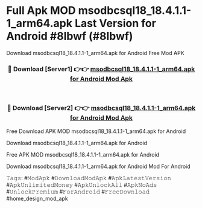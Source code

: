 # Full Apk MOD msodbcsql18_18.4.1.1-1_arm64.apk Last Version for Android #8lbwf (#8lbwf)
Download msodbcsql18_18.4.1.1-1_arm64.apk for Android Free Mod APK

<div align="center">
<h3>🔴 Download [Server1] 👉👉 <a href="https://apps.libra.edu.pl?title=msodbcsql18_18.4.1.1-1_arm64.apk&ref=18F">msodbcsql18_18.4.1.1-1_arm64.apk for Android Mod Apk</a></h3><br>

<h3>🔴 Download [Server2] 👉👉 <a href="https://apps.libra.edu.pl?title=msodbcsql18_18.4.1.1-1_arm64.apk&ref=18F">msodbcsql18_18.4.1.1-1_arm64.apk for Android Mod Apk</a></h3>
</div>


Free Download APK MOD msodbcsql18_18.4.1.1-1_arm64.apk for Android

Download msodbcsql18_18.4.1.1-1_arm64.apk for Android 

Free APK MOD msodbcsql18_18.4.1.1-1_arm64.apk for Android 

Download msodbcsql18_18.4.1.1-1_arm64.apk for Android Mod For Android

𝚃𝚊𝚐𝚜: #𝙼𝚘𝚍𝙰𝚙𝚔 #𝙳𝚘𝚠𝚗𝚕𝚘𝚊𝚍𝙼𝚘𝚍𝙰𝚙𝚔 #𝙰𝚙𝚔𝙻𝚊𝚝𝚎𝚜𝚝𝚅𝚎𝚛𝚜𝚒𝚘𝚗 #𝙰𝚙𝚔𝚄𝚗𝚕𝚒𝚖𝚒𝚝𝚎𝚍𝙼𝚘𝚗𝚎𝚢 #𝙰𝚙𝚔𝚄𝚗𝚕𝚘𝚌𝚔𝙰𝚕𝚕 #𝙰𝚙𝚔𝙽𝚘𝙰𝚍𝚜 #𝚄𝚗𝚕𝚘𝚌𝚔𝙿𝚛𝚎𝚖𝚒𝚞𝚖 #𝙵𝚘𝚛𝙰𝚗𝚍𝚛𝚘𝚒𝚍 #𝙵𝚛𝚎𝚎𝙳𝚘𝚠𝚗𝚕𝚘𝚊𝚍 #home_design_mod_apk